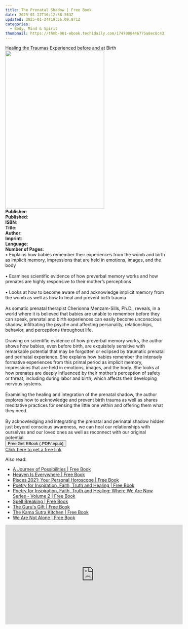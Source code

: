 ```yaml
---
title: The Prenatal Shadow | Free Book
date: 2025-01-22T16:12:38.563Z
updated: 2025-01-24T19:56:09.871Z
categories:
  - Body, Mind & Spirit
thumbnail: https://thmb-001-ebook.techidaily.com/1747088446775a8ec8c431983d4dfbfd3940a76e96ab470ceec0463a07ab0d5e.jpg
---
```

<main id="book-container">
  <div class="flex flex-col">
    <div class="book-brief flex-1 py-6 px-4 sm:p-6 md:py-10 md:px-8">
      <!-- brief-->
      <div class="book-brief-main">
        Healing the Traumas Experienced before and at Birth
      </div>
    </div>
    <div
      class="book-meta-info flex-1 grid gap-4 col-start-1 col-end-3 row-start-1 sm:mb-6 sm:grid-cols-4 lg:gap-6 lg:col-start-2 lg:row-end-6 lg:row-span-6 lg:mb-0"
    >
      <div
        class="book-meta-info-left place-content-center mt-4 p-4 text-sm leading-6 col-start-2 col-span-2 dark:text-slate-400"
      >
        <img
          class="w-full h-500 object-cover rounded-lg sm:h-255 sm:col-span-2 lg:col-span-full"
          src="https://img-001-ebook.techidaily.com/31f2dbbec825230d6e987a8d74af9e342967dbc7d8bc51cc0b85aa5356f79db7.jpg"
          alt=""
          width="312"
          height="500"
        />
      </div>
      <div
        class="book-meta-info-right mt-2 col-start-1 row-start-2 col-span-3 self-center"
      >
        <!-- meta data  -->
        <div class="flex flex-col px-4 md:px-8">
          <div class="flex-1">
            <strong>Publisher</strong>:<span class="px-2"></span>
          </div>
          <div class="flex-1">
            <strong>Published</strong>:<span class="px-2"></span>
          </div>
          <div class="flex-1">
            <strong>ISBN</strong>:<span class="px-2"></span>
          </div>
          <div class="flex-1">
            <strong>Title</strong>:<span class="px-2"></span>
          </div>
          <div class="flex-1">
            <strong>Author</strong>:<span class="px-2"></span>
          </div>
          <div class="flex-1">
            <strong>Imprint</strong>:<span class="px-2"></span>
          </div>
          <div class="flex-1">
            <strong>Language</strong>:<span class="px-2"></span>
          </div>
          <div class="flex-1">
            <strong>Number of Pages</strong>:<span class="px-2"></span>
          </div>
        </div>
      </div>
    </div>
    <div class="book-description flex-1 py-6 px-4 sm:p-6 md:py-10 md:px-8">
      <div class="book-description-main">
        <div accordion-content="" id="description">
          • Explains how babies remember their experiences from the womb and
          birth as implicit memory, impressions that are held in emotions,
          images, and the body<br /><br />
          • Examines scientific evidence of how preverbal memory works and how
          prenates are highly responsive to their mother’s perceptions<br /><br />
          • Looks at how to become aware of and acknowledge implicit memory from
          the womb as well as how to heal and prevent birth trauma<br /><br />
          As somatic prenatal therapist Cherionna Menzam-Sills, Ph.D., reveals,
          in a world where it is believed that babies are unable to remember
          before they can speak, prenatal and birth experiences can easily
          become unconscious shadow, infiltrating the psyche and affecting
          personality, relationships, behavior, and perceptions throughout
          life.<br /><br />
          Drawing on scientific evidence of how preverbal memory works, the
          author shows how babies, even before birth, are exquisitely sensitive
          with remarkable potential that may be forgotten or eclipsed by
          traumatic prenatal and perinatal experience. She explains how babies
          remember the intensely formative experiences from this primal period
          as implicit memory, impressions that are held in emotions, images, and
          the body. She looks at how prenates are deeply influenced by their
          mother’s perception of safety or threat, including during labor and
          birth, which affects their developing nervous systems.<br /><br />
          Examining the healing and integration of the prenatal shadow, the
          author explores how to acknowledge and prevent birth trauma as well as
          shares meditative practices for sensing the little one within and
          offering them what they need.<br /><br />
          By acknowledging and integrating the prenatal and perinatal shadow
          hidden just beyond conscious awareness, we can heal our relationships
          with ourselves and our loved ones as well as reconnect with our
          original potential.
        </div>
        <div class="accordion-fader"></div>
      </div>
    </div>
    <div class="book-excerpts flex-1 py-6 px-4 sm:p-6 md:py-10 md:px-8"></div>
    <div
      class="book-about-author flex-1 py-6 px-4 sm:p-6 md:py-10 md:px-8"
    ></div>
    <div class="book-free-get flex-1 py-6 px-4 sm:p-6 md:py-10 md:px-8">
      <button
        id="btn-free-get"
        class="bg-blue-500 hover:bg-blue-700 text-white font-bold py-2 px-4 rounded"
      >
        Free Get EBook (.PDF/.epub)
      </button>
      <div id="countdown-display" class="px-2 text-lg mt-2"></div>
      <a
        id="free-link"
        class="hidden bg-blue-500 hover:bg-blue-700 text-white font-bold py-2 px-4 rounded"
        href="https://www.ebooks.com/en-us/book/211441835/the-prenatal-shadow/cherionna-menzam-sills/"
        target="_blank"
        >Click here to get a free link</a
      >
    </div>
    <script>
      let countdownTime = 0;
      let countdownInterval = null;
      document
        .getElementById('btn-free-get')
        .addEventListener('click', startCountdown);
      function startCountdown() {
        countdownTime = new Date().getTime() + 60000 * 3;
        countdownInterval = setInterval(updateCountdown, 1000);
        document.getElementById('btn-free-get').disabled = true;
        document
          .getElementById('btn-free-get')
          .classList.add('bg-gray-500', 'cursor-not-allowed');
      }
      function updateCountdown() {
        let currentTime = new Date().getTime();
        let timeLeft = countdownTime - currentTime;
        let secondsLeft = Math.floor(timeLeft / 1000);
        document.getElementById('countdown-display').innerHTML =
          `Remaining time: ${secondsLeft} seconds.`;
        if (secondsLeft <= 0) {
          clearInterval(countdownInterval);
          document.getElementById('btn-free-get').classList.add('hidden');
          document.getElementById('free-link').classList.remove('hidden');
          document.getElementById('countdown-display').innerHTML = '';
        }
      }
    </script>
  </div>
</main>

<ins class="adsbygoogle"
      style="display:block"
      data-ad-client="ca-pub-7571918770474297"
      data-ad-slot="8358498916"
      data-ad-format="auto"
      data-full-width-responsive="true"></ins>
    

<span class="atpl-alsoreadstyle">Also read:</span>
<div><ul>
<li><a href="https://novels-ebooks.techidaily.com/209838180-9780991345748-a-journey-of-possibilities/"><u>A Journey of Possibilities | Free Book</u></a></li>
<li><a href="https://novels-ebooks.techidaily.com/209838161-9780991248902-heaven-is-everywhere/"><u>Heaven Is Everywhere | Free Book</u></a></li>
<li><a href="https://novels-ebooks.techidaily.com/209826517-9780008366438-pisces-2021-your-personal-horoscope/"><u>Pisces 2021: Your Personal Horoscope | Free Book</u></a></li>
<li><a href="https://novels-ebooks.techidaily.com/209838034-9780992365318-poetry-for-inspiration-faith-truth-and-healing/"><u>Poetry for Inspiration, Faith, Truth and Healing | Free Book</u></a></li>
<li><a href="https://novels-ebooks.techidaily.com/209838168-9780992365332-poetry-for-inspiration-faith-truth-and-healing-where-we-are-now-series-volume-2/"><u>Poetry for Inspiration, Faith, Truth and Healing: Where We Are Now Series - Volume 2 | Free Book</u></a></li>
<li><a href="https://novels-ebooks.techidaily.com/209837982-9781889471297-spell-breaking/"><u>Spell Breaking | Free Book</u></a></li>
<li><a href="https://novels-ebooks.techidaily.com/209838270-9780984660445-the-gurus-gift/"><u>The Guru's Gift | Free Book</u></a></li>
<li><a href="https://novels-ebooks.techidaily.com/209838249-9780692024980-the-kama-sutra-kitchen/"><u>The Kama Sutra Kitchen | Free Book</u></a></li>
<li><a href="https://novels-ebooks.techidaily.com/209831202-9781851688814-we-are-not-alone/"><u>We Are Not Alone | Free Book</u></a></li>
</ul></div>

<!-- affiliate ads begin -->
<iframe width="560" height="315" src="https://www.youtube.com/embed/oB9V7rZzotw?si=d4xrCbq1jKHXGAWN" title="YouTube video player" frameborder="0" allow="accelerometer; autoplay; clipboard-write; encrypted-media; gyroscope; picture-in-picture; web-share" referrerpolicy="strict-origin-when-cross-origin" allowfullscreen></iframe>
<!-- affiliate ads end -->


